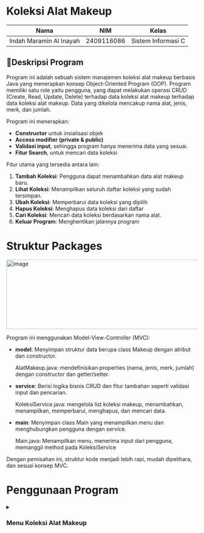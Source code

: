 # Koleksi Alat Makeup

| Nama                      | NIM           | Kelas             |
|---------------------------|---------------|-------------------|
| Indah Maramin Al Inayah   | 2409116086    | Sistem Informasi C |

## 📄Deskripsi Program
Program ini adalah sebuah sistem manajemen koleksi alat makeup berbasis Java yang menerapkan konsep Object-Oriented Program (OOP). Program memiliki satu role yaitu pengguna, yang dapat melakukan operasi CRUD (Create, Read, Update, Delete) terhadap data koleksi alat makeup terhadap data koleksi alat makeup. Data yang dikelola mencakup nama alat, jenis, merk, dan jumlah.

Program ini menerapkan:

* **Constructor** untuk insialisasi objek
* **Access modifier (private & public)**
* **Validasi input**, sehingga program hanya menerima data yang sesuai.
* **Fitur Search**, untuk mencari data koleksi 

Fitur utama yang tersedia antara lain:

1. **Tambah Koleksi**: Pengguna dapat menambahkan data alat makeup baru.
2. **Lihat Koleksi**: Menampilkan seluruh daftar koleksi yang sudah tersimpan.
3. **Ubah Koleksi**: Memperbarui data koleksi yang dipilih
4. **Hapus Koleksi**: Menghapus data koleksi dari daftar
5. **Cari Koleksi**: Mencari data koleksi berdasarkan nama alat.
6. **Keluar Program**: Menghentikan jalannya program

# Struktur Packages 

<img width="560" height="182" alt="image" src="https://github.com/user-attachments/assets/2c2cbe87-2d13-4602-8730-0b66e9e21077" />

Program ini menggunakan Model-View-Controller (MVC):

* **model**: Menyimpan struktur data berupa class Makeup dengan atribut dan constructor.

  AlatMakeup.java: mendefinisikan properties (nama, jenis, merk, jumlah) dengan constructor dan getter/setter.
  
* **service**: Berisi logika bisnis CRUD dan fitur tambahan seperti validasi input dan pencarian.

  KoleksiService.java: mengelola list koleksi makeup, menambahkan, menampilkan, memperbarui, menghapus, dan mencari data.
  
* **main**: Menyimpan class Main yang menampilkan menu dan menghubungkan pengguna dengan service.

  Main.java: Menampilkan menu, menerima input dari pengguna, memanggil method pada KoleksiService

Dengan pemisahan ini, struktur kode menjadi lebih rapi, mudah dipelihara, dan sesuai konsep MVC.

# Penggunaan Program

<details>
<summary><h3>Menu Koleksi Alat Makeup</h3></summary>

Saat program pertama kali dijalankan, sistem akan langsung menampilkan menu utama yang berisi daftar pilihan menu. Pengguna diminta untuk memasukkan nomor menu sesuai dengan pilihan yang diinginkan. Setelah itu, program akan menjalankan perintah sesuai input pengguna dan kemudian kembali menampilkan menu utama, hingga pengguna memilih opsi Keluar untuk menghentikan program.



